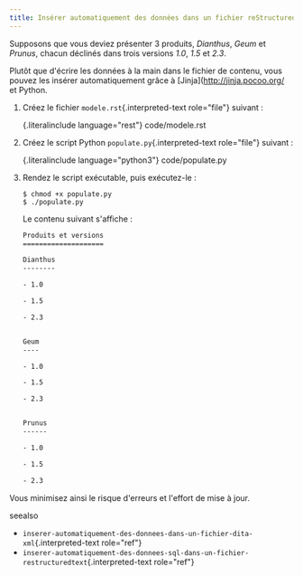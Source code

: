 ```yaml
---
title: Insérer automatiquement des données dans un fichier reStructuredText
---
```


Supposons que vous deviez présenter 3 produits, *Dianthus*, *Geum* et
*Prunus*, chacun déclinés dans trois versions *1.0*, *1.5* et *2.3*.

Plutôt que d'écrire les données à la main dans le fichier de contenu,
vous pouvez les insérer automatiquement grâce à
\[Jinja\](<http://jinja.pocoo.org/> et Python.

1.  Créez le fichier `modele.rst`{.interpreted-text role="file"}
    suivant :

     {.literalinclude language="rest"}
    code/modele.rst
    

2.  Créez le script Python `populate.py`{.interpreted-text role="file"}
    suivant :

     {.literalinclude language="python3"}
    code/populate.py
    

3.  Rendez le script exécutable, puis exécutez-le :

    ``` console
    $ chmod +x populate.py              
    $ ./populate.py             
    ```

    Le contenu suivant s'affiche :

    ``` rest
    Produits et versions
    ====================

    Dianthus
    --------

    - 1.0

    - 1.5

    - 2.3


    Geum
    ----

    - 1.0

    - 1.5

    - 2.3


    Prunus
    ------

    - 1.0

    - 1.5

    - 2.3
    ```

Vous minimisez ainsi le risque d'erreurs et l'effort de mise à jour.

 seealso
-   `inserer-automatiquement-des-donnees-dans-un-fichier-dita-xml`{.interpreted-text
    role="ref"}
-   `inserer-automatiquement-des-donnees-sql-dans-un-fichier-restructuredtext`{.interpreted-text
    role="ref"}

